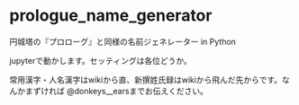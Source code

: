 # prologue_name_generator
円城塔の『プロローグ』と同様の名前ジェネレーター in Python

jupyterで動かします。セッティングは各位どうか。


常用漢字・人名漢字はwikiから直、新撰姓氏録はwikiから飛んだ先からです。なんかまずければ @donkeys__earsまでお伝えください。
